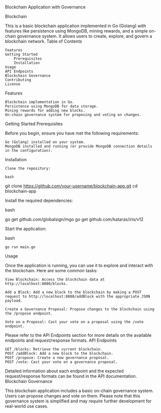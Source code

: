 Blockchain Application with Governance

Blockchain

This is a basic blockchain application implemented in Go (Golang) with features like persistence using MongoDB, mining rewards, and a simple on-chain governance system. It allows users to create, explore, and govern a blockchain network.
Table of Contents

    Features
    Getting Started
        Prerequisites
        Installation
    Usage
    API Endpoints
    Blockchain Governance
    Contributing
    License

Features

    Blockchain implementation in Go.
    Persistence using MongoDB for data storage.
    Mining rewards for adding new blocks.
    On-chain governance system for proposing and voting on changes.

Getting Started
Prerequisites

Before you begin, ensure you have met the following requirements:

    Go (Golang) installed on your system.
    MongoDB installed and running (or provide MongoDB connection details in the configuration).

Installation

    Clone the repository:

    bash

git clone https://github.com/your-username/blockchain-app.git
cd blockchain-app

Install the required dependencies:

bash

go get github.com/globalsign/mgo
go get github.com/kataras/iris/v12

Start the application:

bash

    go run main.go

Usage

Once the application is running, you can use it to explore and interact with the blockchain. Here are some common tasks:

    View Blockchain: Access the blockchain data at http://localhost:8080/blocks.

    Add a Block: Add a new block to the blockchain by making a POST request to http://localhost:8080/addBlock with the appropriate JSON payload.

    Create a Governance Proposal: Propose changes to the blockchain using the /propose endpoint.

    Vote on a Proposal: Cast your vote on a proposal using the /vote endpoint.

Please refer to the API Endpoints section for more details on the available endpoints and request/response formats.
API Endpoints

    GET /blocks: Retrieve the current blockchain.
    POST /addBlock: Add a new block to the blockchain.
    POST /propose: Create a new governance proposal.
    POST /vote: Cast your vote on a governance proposal.

Detailed information about each endpoint and the expected request/response formats can be found in the API documentation.
Blockchain Governance

This blockchain application includes a basic on-chain governance system. Users can propose changes and vote on them. Please note that this governance system is simplified and may require further development for real-world use cases.

